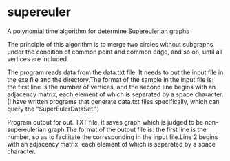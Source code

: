 # supereuler
A polynomial time algorithm for determine Supereulerian graphs

The principle of this algorithm is to merge two circles without subgraphs under the condition of common point and common edge, and so on, until all vertices are included.

The program reads data from the data.txt file. It needs to put the input file in the exe file and the directory.The format of the sample in the input file is: the first line is the number of vertices, and the second line begins with an adjacency matrix, each element of which is separated by a space character.(I have written programs that generate data.txt files specifically, which can query the "SuperEulerDataSet.")

Program output for out. TXT file, it saves graph which is judged to be non-supereulerian graph.The format of the output file is: the first line is the number, so as to facilitate the corresponding in the input file.Line 2 begins with an adjacency matrix, each element of which is separated by a space character.
